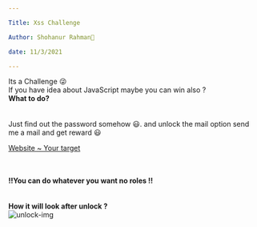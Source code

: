 ```yaml
---

Title: Xss Challenge

Author: Shohanur Rahman🌝

date: 11/3/2021

---
```

 Its a Challenge 😜 <br/> If you have idea about JavaScript maybe you can win also ?
<br/>**What to do?**<br/><br/><br/>
Just find out the password somehow 😃. and unlock the mail option send me a mail and get reward 😃

[Website ~ Your target](https://shohanurrahmanshohan.github.io/Xss-challage)<br/><br/><br/>

**!!You can do whatever you want no roles !!**<br/>
       <br/>
<br/>
**How it will look after unlock ?**<br/>
![unlock-img](https://i.ibb.co/4PkzwMX/Screenshot-2021-03-11-20-28-49-316-com-android-chrome.jpg)

